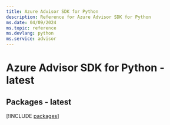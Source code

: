 ```yaml
---
title: Azure Advisor SDK for Python
description: Reference for Azure Advisor SDK for Python
ms.date: 04/09/2024
ms.topic: reference
ms.devlang: python
ms.service: advisor
---
```

# Azure Advisor SDK for Python - latest
## Packages - latest
[!INCLUDE [packages](advisor-index.md)]